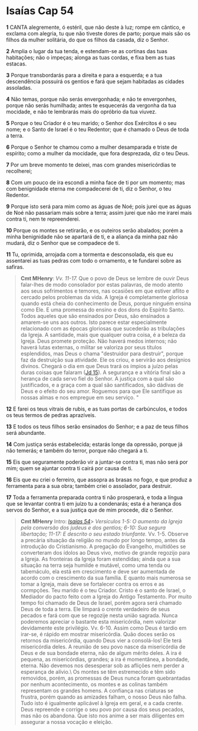 # Isaías Cap 54

**1** 	CANTA alegremente, ó estéril, que não deste à luz; rompe em cântico, e exclama com alegria, tu que não tiveste dores de parto; porque mais são os filhos da mulher solitária, do que os filhos da casada, diz o Senhor.

**2** 	Amplia o lugar da tua tenda, e estendam-se as cortinas das tuas habitações; não o impeças; alonga as tuas cordas, e fixa bem as tuas estacas.

**3** 	Porque transbordarás para a direita e para a esquerda; e a tua descendência possuirá os gentios e fará que sejam habitadas as cidades assoladas.

**4** 	Não temas, porque não serás envergonhada; e não te envergonhes, porque não serás humilhada; antes te esquecerás da vergonha da tua mocidade, e não te lembrarás mais do opróbrio da tua viuvez.

**5** 	Porque o teu Criador é o teu marido; o Senhor dos Exércitos é o seu nome; e o Santo de Israel é o teu Redentor; que é chamado o Deus de toda a terra.

**6** 	Porque o Senhor te chamou como a mulher desamparada e triste de espírito; como a mulher da mocidade, que fora desprezada, diz o teu Deus.

**7** 	Por um breve momento te deixei, mas com grandes misericórdias te recolherei;

**8** 	Com um pouco de ira escondi a minha face de ti por um momento; mas com benignidade eterna me compadecerei de ti, diz o Senhor, o teu Redentor.

**9** 	Porque isto será para mim como as águas de Noé; pois jurei que as águas de Noé não passariam mais sobre a terra; assim jurei que não me irarei mais contra ti, nem te repreenderei.

**10** 	Porque os montes se retirarão, e os outeiros serão abalados; porém a minha benignidade não se apartará de ti, e a aliança da minha paz não mudará, diz o Senhor que se compadece de ti.

**11** 	Tu, oprimida, arrojada com a tormenta e desconsolada, eis que eu assentarei as tuas pedras com todo o ornamento, e te fundarei sobre as safiras.

> **Cmt MHenry**: *Vv. 11-17.* Que o povo de Deus se lembre de ouvir Deus falar-lhes de modo consolador por estas palavras, de modo atento aos seus sofrimentos e temores, nas ocasiões em que estiver aflito e cercado pelos problemas da vida. A Igreja é completamente gloriosa quando está cheia do conhecimento de Deus, porque ninguém ensina como Ele. E uma promessa do ensino e dos dons do Espírito Santo. Todos aqueles que são ensinados por Deus, são ensinados a amarem-se uns aos outros. Isto parece estar especialmente relacionado com as épocas gloriosas que sucederão as tribulações da Igreja. A santidade, mais que qualquer outra coisa, é a beleza da Igreja. Deus promete proteção. Não haverá medos internos; não haverá lutas externas, o militar se valoriza por seus títulos esplendidos, mas Deus o chama "destruidor para destruir", porque faz da destruição sua atividade. Ele os criou, e servirão aos desígnios divinos. Chegará o dia em que Deus trará os ímpios a juízo pelas duras coisas que falaram ([Jd 15](../65N-Jd/01.md#15)). A segurança e a vitória final são a herança de cada servo fiel do Senhor. A justiça com a qual são justificados, e a graça com a qual são santificados, são dádivas de Deus e o efeito do seu amor. Roguemos para que Ele santifique as nossas almas e nos empregue em seu serviço. "

**12** 	E farei os teus vitrais de rubis, e as tuas portas de carbúnculos, e todos os teus termos de pedras aprazíveis.

**13** 	E todos os teus filhos serão ensinados do Senhor; e a paz de teus filhos será abundante.

**14** 	Com justiça serás estabelecida; estarás longe da opressão, porque já não temerás; e também do terror, porque não chegará a ti.

**15** 	Eis que seguramente poderão vir a juntar-se contra ti, mas não será por mim; quem se ajuntar contra ti cairá por causa de ti.

**16** 	Eis que eu criei o ferreiro, que assopra as brasas no fogo, e que produz a ferramenta para a sua obra; também criei o assolador, para destruir.

**17** 	Toda a ferramenta preparada contra ti não prosperará, e toda a língua que se levantar contra ti em juízo tu a condenarás; esta é a herança dos servos do Senhor, e a sua justiça que de mim procede, diz o Senhor.


> **Cmt MHenry** Intro: *[Isaías 54](../23A-Is/54.md#0)*> *Versículos 1-5: O aumento da Igreja pela conversão dos judeus e dos gentios; 6-10: Sua segura libertação; 11-17: E descrito o seu estado triunfante.* Vv. 1-5. Observe a precária situação da religião no mundo por longo tempo, antes da introdução do Cristianismo. A pregação do Evangelho, multidões se converteram dos ídolos ao Deus vivo, motivo de grande regozijo para a Igreja. As fronteiras da Igreja foram estendidas; ainda que a sua situação na terra seja humilde e mutável, como uma tenda ou tabemáculo, ela está em crescimento e deve ser aumentada de acordo com o crescimento da sua família. E quanto mais numerosa se tomar a Igreja, mais deve se fortalecer contra os erros e as cormpções. Teu marido é o teu Criador. Cristo é o santo de Israel, o Mediador do pacto feito com a Igreja do Antigo Testamento. Por muito tempo foi chamado de Deus de Israel, porém agora será chamado Deus de toda a terra. Ele limpará o crente verdadeiro de seus pecados e fará com que se regozije nesta união sagrada. Nunca poderemos apreciar o bastante esta misericórdia, nem valorizar devidamente este privilégio. Vv. 6-10. Assim como Deus é tardio em irar-se, é rápido em mostrar misericórdia. Quão doces serão os retornos da misericórdia, quando Deus vier a consolá-los! Ele terá misericórdia deles. A reunião de seu povo nasce da misericórdia de Deus e de sua bondade eterna, não de algum mérito deles. A ira é pequena, as misericórdias, grandes; a ira é momentânea, a bondade, eterna. Não devemos nos desesperar sob as aflições nem perder a esperança de alívio.\ Os montes se têm estremecido e têm sido removidos, porém, as promessas de Deus nunca foram quebrantadas por nenhum acontecimento, os montes e as colinas também representam os grandes homens. A confiança nas criaturas se frustra, porém quando as amizades falham, o nosso Deus não falha. Tudo isto é igualmente aplicável à Igreja em geral, e a cada crente. Deus repreende e corrige o seu povo por causa dos seus pecados, mas não os abandona. Que isto nos anime a ser mais diligentes em assegurar a nossa vocação e eleição.